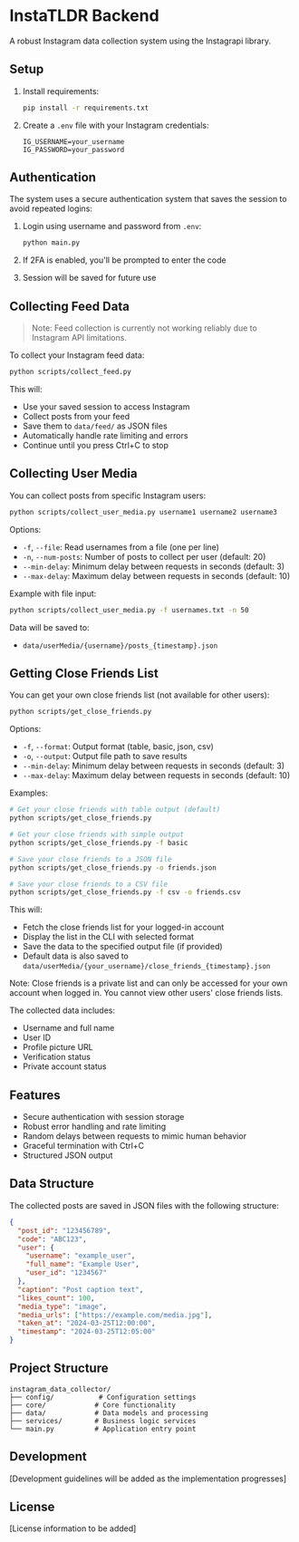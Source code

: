 # InstaTLDR Backend

A robust Instagram data collection system using the Instagrapi library.

## Setup

1. Install requirements:
   ```bash
   pip install -r requirements.txt
   ```

2. Create a `.env` file with your Instagram credentials:
   ```
   IG_USERNAME=your_username
   IG_PASSWORD=your_password
   ```

## Authentication

The system uses a secure authentication system that saves the session to avoid repeated logins:

1. Login using username and password from `.env`:
   ```bash
   python main.py
   ```

2. If 2FA is enabled, you'll be prompted to enter the code

3. Session will be saved for future use

## Collecting Feed Data

> Note: Feed collection is currently not working reliably due to Instagram API limitations.

To collect your Instagram feed data:

```bash
python scripts/collect_feed.py
```

This will:
- Use your saved session to access Instagram
- Collect posts from your feed
- Save them to `data/feed/` as JSON files
- Automatically handle rate limiting and errors
- Continue until you press Ctrl+C to stop

## Collecting User Media

You can collect posts from specific Instagram users:

```bash
python scripts/collect_user_media.py username1 username2 username3
```

Options:
- `-f`, `--file`: Read usernames from a file (one per line)
- `-n`, `--num-posts`: Number of posts to collect per user (default: 20)
- `--min-delay`: Minimum delay between requests in seconds (default: 3)
- `--max-delay`: Maximum delay between requests in seconds (default: 10)

Example with file input:
```bash
python scripts/collect_user_media.py -f usernames.txt -n 50
```

Data will be saved to:
- `data/userMedia/{username}/posts_{timestamp}.json`

## Getting Close Friends List

You can get your own close friends list (not available for other users):

```bash
python scripts/get_close_friends.py
```

Options:
- `-f`, `--format`: Output format (table, basic, json, csv)
- `-o`, `--output`: Output file path to save results
- `--min-delay`: Minimum delay between requests in seconds (default: 3)
- `--max-delay`: Maximum delay between requests in seconds (default: 10)

Examples:
```bash
# Get your close friends with table output (default)
python scripts/get_close_friends.py

# Get your close friends with simple output
python scripts/get_close_friends.py -f basic

# Save your close friends to a JSON file
python scripts/get_close_friends.py -o friends.json

# Save your close friends to a CSV file
python scripts/get_close_friends.py -f csv -o friends.csv
```

This will:
- Fetch the close friends list for your logged-in account
- Display the list in the CLI with selected format
- Save the data to the specified output file (if provided)
- Default data is also saved to `data/userMedia/{your_username}/close_friends_{timestamp}.json`

Note: Close friends is a private list and can only be accessed for your own account when logged in. You cannot view other users' close friends lists.

The collected data includes:
- Username and full name
- User ID
- Profile picture URL
- Verification status
- Private account status

## Features

- Secure authentication with session storage
- Robust error handling and rate limiting
- Random delays between requests to mimic human behavior
- Graceful termination with Ctrl+C
- Structured JSON output

## Data Structure

The collected posts are saved in JSON files with the following structure:

```json
{
  "post_id": "123456789",
  "code": "ABC123",
  "user": {
    "username": "example_user",
    "full_name": "Example User",
    "user_id": "1234567"
  },
  "caption": "Post caption text",
  "likes_count": 100,
  "media_type": "image",
  "media_urls": ["https://example.com/media.jpg"],
  "taken_at": "2024-03-25T12:00:00",
  "timestamp": "2024-03-25T12:05:00"
}
```

## Project Structure

```
instagram_data_collector/
├── config/           # Configuration settings
├── core/            # Core functionality
├── data/            # Data models and processing
├── services/        # Business logic services
└── main.py          # Application entry point
```

## Development

[Development guidelines will be added as the implementation progresses]

## License

[License information to be added]
